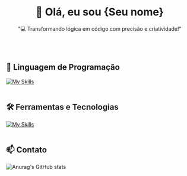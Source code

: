 <h1 align="center">👋 Olá, eu sou {Seu nome}</h1>

<p align="center">
"💻 Transformando lógica em código com precisão e criatividade!"
</p><br><br>


## 🚀 Linguagem de Programação
[![My Skills](https://skillicons.dev/icons?i=javascript)](https://skillicons.dev)<br><br>

## 🛠️ Ferramentas e Tecnologias
[![My Skills](https://skillicons.dev/icons?i=vscode,git,github)](https://skillicons.dev)<br><br>

## 📫 Contato


![Anurag's GitHub stats](https://github-readme-stats.vercel.app/api?username=DaviLMs&show_icons=true&theme=radical)
